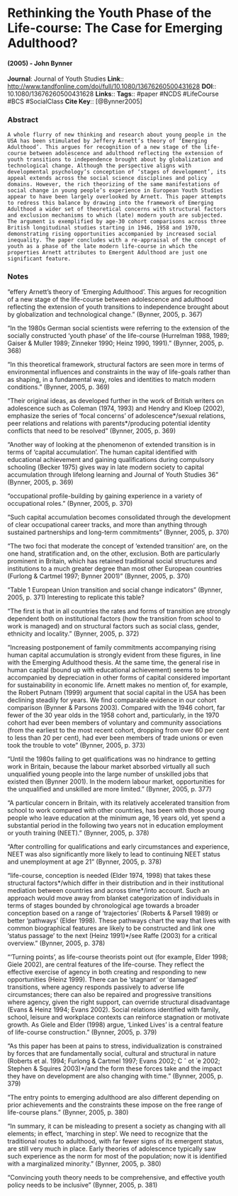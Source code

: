 # Rethinking the Youth Phase of the Life-course: The Case for Emerging Adulthood?
#### (2005) - John Bynner
**Journal**: Journal of Youth Studies
**Link**:: http://www.tandfonline.com/doi/full/10.1080/13676260500431628
**DOI**:: 10.1080/13676260500431628
**Links**:: 
**Tags**:: #paper #NCDS #LifeCourse #BCS #SocialClass 
**Cite Key**:: [@Bynner2005]

### Abstract

```
A whole flurry of new thinking and research about young people in the USA has been stimulated by Jeffery Arnett’s theory of ‘Emerging Adulthood’. This argues for recognition of a new stage of the life-course between adolescence and adulthood reflecting the extension of youth transitions to independence brought about by globalization and technological change. Although the perspective aligns with developmental psychology’s conception of ‘stages of development’, its appeal extends across the social science disciplines and policy domains. However, the rich theorizing of the same manifestations of social change in young people’s experience in European Youth Studies appear to have been largely overlooked by Arnett. This paper attempts to redress this balance by drawing into the framework of Emerging Adulthood a wider set of theoretical concerns with structural factors and exclusion mechanisms to which (late) modern youth are subjected. The argument is exemplified by age-30 cohort comparisons across three British longitudinal studies starting in 1946, 1958 and 1970, demonstrating rising opportunities accompanied by increased social inequality. The paper concludes with a re-appraisal of the concept of youth as a phase of the late modern life-course in which the properties Arnett attributes to Emergent Adulthood are just one significant feature.
```

### Notes

“effery Arnett’s theory of ‘Emerging Adulthood’. This argues for recognition of a new stage of the life-course between adolescence and adulthood reflecting the extension of youth transitions to independence brought about by globalization and technological change.” (Bynner, 2005, p. 367)

“In the 1980s German social scientists were referring to the extension of the socially constructed ‘youth phase’ of the life-course (Hurrelman 1988, 1989; Gaiser & Muller 1989; Zinneker 1990; Heinz 1990, 1991).” (Bynner, 2005, p. 368)

“In this theoretical framework, structural factors are seen more in terms of environmental influences and constraints in the way of life-goals rather than as shaping, in a fundamental way, roles and identities to match modern conditions.” (Bynner, 2005, p. 369)

“Their original ideas, as developed further in the work of British writers on adolescence such as Coleman (1974, 1993) and Hendry and Kloep (2002), emphasize the series of ‘focal concerns’ of adolescence*/sexual relations, peer relations and relations with parents*/producing potential identity conflicts that need to be resolved” (Bynner, 2005, p. 369)

“Another way of looking at the phenomenon of extended transition is in terms of ‘capital accumulation’. The human capital identified with educational achievement and gaining qualifications during compulsory schooling (Becker 1975) gives way in late modern society to capital accumulation through lifelong learning and Journal of Youth Studies 36” (Bynner, 2005, p. 369)

“occupational profile-building by gaining experience in a variety of occupational roles.” (Bynner, 2005, p. 370)

“Such capital accumulation becomes consolidated through the development of clear occupational career tracks, and more than anything through sustained partnerships and long-term commitments” (Bynner, 2005, p. 370)

“The two foci that moderate the concept of ‘extended transition’ are, on the one hand, stratification and, on the other, exclusion. Both are particularly prominent in Britain, which has retained traditional social structures and institutions to a much greater degree than most other European countries (Furlong & Cartmel 1997; Bynner 2001)” (Bynner, 2005, p. 370)

“Table 1 European Union transition and social change indicators” (Bynner, 2005, p. 371) Interesting to replicate this table?

“The first is that in all countries the rates and forms of transition are strongly dependent both on institutional factors (how the transition from school to work is managed) and on structural factors such as social class, gender, ethnicity and locality.” (Bynner, 2005, p. 372)

“Increasing postponement of family commitments accompanying rising human capital accumulation is strongly evident from these figures, in line with the Emerging Adulthood thesis. At the same time, the general rise in human capital (bound up with educational achievement) seems to be accompanied by depreciation in other forms of capital considered important for sustainability in economic life. Arnett makes no mention of, for example, the Robert Putnam (1999) argument that social capital in the USA has been declining steadily for years. We find comparable evidence in our cohort comparison (Bynner & Parsons 2003). Compared with the 1946 cohort, far fewer of the 30 year olds in the 1958 cohort and, particularly, in the 1970 cohort had ever been members of voluntary and community associations (from the earliest to the most recent cohort, dropping from over 60 per cent to less than 20 per cent), had ever been members of trade unions or even took the trouble to vote” (Bynner, 2005, p. 373)

“Until the 1980s failing to get qualifications was no hindrance to getting work in Britain, because the labour market absorbed virtually all such unqualified young people into the large number of unskilled jobs that existed then (Bynner 2001). In the modern labour market, opportunities for the unqualified and unskilled are more limited.” (Bynner, 2005, p. 377)

“A particular concern in Britain, with its relatively accelerated transition from school to work compared with other countries, has been with those young people who leave education at the minimum age, 16 years old, yet spend a substantial period in the following two years not in education employment or youth training (NEET).” (Bynner, 2005, p. 378)

“After controlling for qualifications and early circumstances and experience, NEET was also significantly more likely to lead to continuing NEET status and unemployment at age 21” (Bynner, 2005, p. 378)

“life-course, conception is needed (Elder 1974, 1998) that takes these structural factors*/which differ in their distribution and in their institutional mediation between countries and across time*/into account. Such an approach would move away from blanket categorization of individuals in terms of stages bounded by chronological age towards a broader conception based on a range of ‘trajectories’ (Roberts & Parsell 1989) or better ‘pathways’ (Elder 1998). These pathways chart the way that lives with common biographical features are likely to be constructed and link one ‘status passage’ to the next (Heinz 1991)*/see Raffe (2003) for a critical overview.” (Bynner, 2005, p. 378)

“‘Turning points’, as life-course theorists point out (for example, Elder 1998; Giele 2002), are central features of the life-course. They reflect the effective exercise of agency in both creating and responding to new opportunities (Heinz 1999). There can be ‘stagnant’ or ‘damaged’ transitions, where agency responds passively to adverse life circumstances; there can also be repaired and progressive transitions where agency, given the right support, can override structural disadvantage (Evans & Heinz 1994; Evans 2002). Social relations identified with family, school, leisure and workplace contexts can reinforce stagnation or motivate growth. As Giele and Elder (1998) argue, ‘Linked Lives’ is a central feature of life-course construction.” (Bynner, 2005, p. 379)

“As this paper has been at pains to stress, individualization is constrained by forces that are fundamentally social, cultural and structural in nature (Roberts et al. 1994; Furlong & Cartmel 1997; Evans 2002; C ˆ ot ́ e 2002; Stephen & Squires 2003)*/and the form these forces take and the impact they have on development are also changing with time.” (Bynner, 2005, p. 379)

“The entry points to emerging adulthood are also different depending on prior achievements and the constraints these impose on the free range of life-course plans.” (Bynner, 2005, p. 380)

“In summary, it can be misleading to present a society as changing with all elements; in effect, ‘marching in step’. We need to recognize that the traditional routes to adulthood, with far fewer signs of its emergent status, are still very much in place. Early theories of adolescence typically saw such experience as the norm for most of the population; now it is identified with a marginalized minority.” (Bynner, 2005, p. 380)

“Convincing youth theory needs to be comprehensive, and effective youth policy needs to be inclusive” (Bynner, 2005, p. 381)